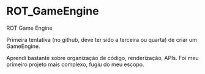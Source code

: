 # ROT_GameEngine
 ROT Game Engine
 
 Primeira tentativa (no github, deve ter sido a terceira ou quarta) de criar um GameEngine. 
 
Aprendi bastante sobre organização de código, renderização, APIs. Foi meu primeiro projeto mais complexo, fugiu do meu escopo.
